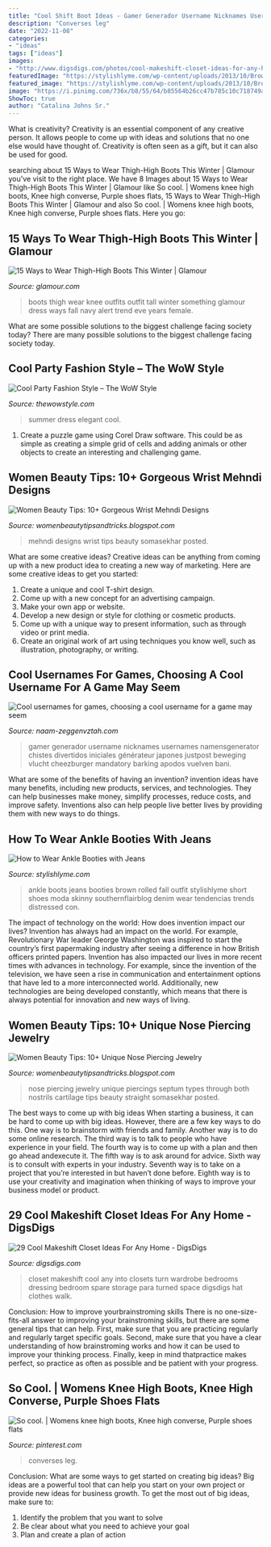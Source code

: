 ```yaml
---
title: "Cool Shift Boot Ideas - Gamer Generador Username Nicknames Usernames Namensgenerator Chistes Divertidos Iniciales Générateur Japones Justpost Beweging Vlucht Cheezburger Mandatory Barking Apodos Vuelven Bani"
description: "Converses leg"
date: "2022-11-08"
categories:
- "ideas"
tags: ["ideas"]
images:
- "http://www.digsdigs.com/photos/cool-makeshift-closet-ideas-for-any-home-5.jpg"
featuredImage: "https://stylishlyme.com/wp-content/uploads/2013/10/Brown-Ankle-Booties.jpg"
featured_image: "https://stylishlyme.com/wp-content/uploads/2013/10/Brown-Ankle-Booties.jpg"
image: "https://i.pinimg.com/736x/b8/55/64/b85564b26cc47b785c10c718749af4ed--knee-high-converse-converse-boots.jpg"
ShowToc: true
author: "Catalina Johns Sr."
---
```



What is creativity?
Creativity is an essential component of any creative person. It allows people to come up with ideas and solutions that no one else would have thought of. Creativity is often seen as a gift, but it can also be used for good.

	

		
searching about 15 Ways to Wear Thigh-High Boots This Winter | Glamour you've visit to the right place. We have 8 Images about 15 Ways to Wear Thigh-High Boots This Winter | Glamour like So cool. | Womens knee high boots, Knee high converse, Purple shoes flats, 15 Ways to Wear Thigh-High Boots This Winter | Glamour and also So cool. | Womens knee high boots, Knee high converse, Purple shoes flats. Here you go:
		
    
## 15 Ways To Wear Thigh-High Boots This Winter | Glamour

<img loading=lazy src="https://media.glamour.com/photos/56964d19eaefd309768d4d31/master/w_1024,c_limit/fashion-2015-11-thigh-high-boots-outfit-ideas-something-navy-main.jpg" onerror="this.onerror=null;this.src='https://tse1.mm.bing.net/th?id=OIP.qu6Sh1HObJIbd8KNBtls5AHaLG&amp;pid=15.1';" alt="15 Ways to Wear Thigh-High Boots This Winter | Glamour">

_Source: glamour.com_

>boots thigh wear knee outfits outfit tall winter something glamour dress ways fall navy alert trend eve years female. 

	

What are some possible solutions to the biggest challenge facing society today?
There are many possible solutions to the biggest challenge facing society today.

    
## Cool Party Fashion Style – The WoW Style

<img loading=lazy src="http://thewowstyle.com/wp-content/uploads/2014/10/elegant-belted-shift-summer-party-dress..jpg" onerror="this.onerror=null;this.src='https://tse2.mm.bing.net/th?id=OIP.MS1GudirxKY19u2YdKbkQAHaLG&amp;pid=15.1';" alt="Cool Party Fashion Style – The WoW Style">

_Source: thewowstyle.com_

>summer dress elegant cool. 

	

1. Create a puzzle game using Corel Draw software. This could be as simple as creating a simple grid of cells and adding animals or other objects to create an interesting and challenging game. 

    
## Women Beauty Tips: 10+ Gorgeous Wrist Mehndi Designs

<img loading=lazy src="http://2.bp.blogspot.com/-503IQn7kqVo/UOgL3SrRhvI/AAAAAAAAJSY/ZH_q_EHA0Mw/s1600/Wrest-wit-Arm-Mehndi-Design.jpg" onerror="this.onerror=null;this.src='https://tse2.mm.bing.net/th?id=OIP.l2JBjcys122FLvfGbckREgHaJ3&amp;pid=15.1';" alt="Women Beauty Tips: 10+ Gorgeous Wrist Mehndi Designs">

_Source: womenbeautytipsandtricks.blogspot.com_

>mehndi designs wrist tips beauty somasekhar posted. 

	

What are some creative ideas?
Creative ideas can be anything from coming up with a new product idea to creating a new way of marketing. Here are some creative ideas to get you started: 
1. Create a unique and cool T-shirt design.
2. Come up with a new concept for an advertising campaign.
3. Make your own app or website.
4. Develop a new design or style for clothing or cosmetic products. 
5. Come up with a unique way to present information, such as through video or print media. 
6. Create an original work of art using techniques you know well, such as illustration, photography, or writing.

    
## Cool Usernames For Games, Choosing A Cool Username For A Game May Seem

<img loading=lazy src="https://naam-zeggenvztah.com/jlbci/pjS5_azPfhTiVoeLeKfAtAAAAA.jpg" onerror="this.onerror=null;this.src='https://tse3.mm.bing.net/th?id=OIP.E2yhogvu-vJxU7MYXPNwMQAAAA&amp;pid=15.1';" alt="Cool usernames for games, choosing a cool username for a game may seem">

_Source: naam-zeggenvztah.com_

>gamer generador username nicknames usernames namensgenerator chistes divertidos iniciales générateur japones justpost beweging vlucht cheezburger mandatory barking apodos vuelven bani. 

	

What are some of the benefits of having an invention?
invention ideas have many benefits, including new products, services, and technologies. They can help businesses make money, simplify processes, reduce costs, and improve safety. Inventions also can help people live better lives by providing them with new ways to do things.

    
## How To Wear Ankle Booties With Jeans

<img loading=lazy src="https://stylishlyme.com/wp-content/uploads/2013/10/Brown-Ankle-Booties.jpg" onerror="this.onerror=null;this.src='https://tse3.mm.bing.net/th?id=OIP.gxvjY_1Ll6adj7PvFT4KpQHaLH&amp;pid=15.1';" alt="How to Wear Ankle Booties with Jeans">

_Source: stylishlyme.com_

>ankle boots jeans booties brown rolled fall outfit stylishlyme short shoes moda skinny southernflairblog denim wear tendencias trends distressed con. 

	

The impact of technology on the world: How does invention impact our lives?
Invention has always had an impact on the world. For example, Revolutionary War leader George Washington was inspired to start the country’s first papermaking industry after seeing a difference in how British officers printed papers. Invention has also impacted our lives in more recent times with advances in technology. For example, since the invention of the television, we have seen a rise in communication and entertainment options that have led to a more interconnected world. Additionally, new technologies are being developed constantly, which means that there is always potential for innovation and new ways of living.

    
## Women Beauty Tips: 10+ Unique Nose Piercing Jewelry

<img loading=lazy src="http://2.bp.blogspot.com/-z1rVGQfHtoE/UOqS4JamwII/AAAAAAAAOPg/Q3MzVuuoGx8/s1600/Small-Nose-Piercing-Jewelry.jpg" onerror="this.onerror=null;this.src='https://tse2.mm.bing.net/th?id=OIP.Wyyo_sCO2szZhIsVvbN0fQHaG7&amp;pid=15.1';" alt="Women Beauty Tips: 10+ Unique Nose Piercing Jewelry">

_Source: womenbeautytipsandtricks.blogspot.com_

>nose piercing jewelry unique piercings septum types through both nostrils cartilage tips beauty straight somasekhar posted. 

	

The best ways to come up with big ideas
When starting a business, it can be hard to come up with big ideas. However, there are a few key ways to do this. One way is to brainstorm with friends and family. Another way is to do some online research. The third way is to talk to people who have experience in your field. The fourth way is to come up with a plan and then go ahead andexecute it. The fifth way is to ask around for advice. Sixth way is to consult with experts in your industry. Seventh way is to take on a project that you’re interested in but haven’t done before. Eighth way is to use your creativity and imagination when thinking of ways to improve your business model or product.

    
## 29 Cool Makeshift Closet Ideas For Any Home - DigsDigs

<img loading=lazy src="http://www.digsdigs.com/photos/cool-makeshift-closet-ideas-for-any-home-5.jpg" onerror="this.onerror=null;this.src='https://tse4.mm.bing.net/th?id=OIP.DXF-8rpk8drZqXfOnn_3igHaLH&amp;pid=15.1';" alt="29 Cool Makeshift Closet Ideas For Any Home - DigsDigs">

_Source: digsdigs.com_

>closet makeshift cool any into closets turn wardrobe bedrooms dressing bedroom spare storage para turned space digsdigs hat clothes walk. 

	

Conclusion: How to improve yourbrainstroming skills
There is no one-size-fits-all answer to improving your brainstroming skills, but there are some general tips that can help. First, make sure that you are practicing regularly and regularly target specific goals. Second, make sure that you have a clear understanding of how brainstroming works and how it can be used to improve your thinking process. Finally, keep in mind thatpractice makes perfect, so practice as often as possible and be patient with your progress.

    
## So Cool. | Womens Knee High Boots, Knee High Converse, Purple Shoes Flats

<img loading=lazy src="https://i.pinimg.com/736x/b8/55/64/b85564b26cc47b785c10c718749af4ed--knee-high-converse-converse-boots.jpg" onerror="this.onerror=null;this.src='https://tse1.mm.bing.net/th?id=OIP.rJIulsEVNlFlAfZ-8ObrKgD6D6&amp;pid=15.1';" alt="So cool. | Womens knee high boots, Knee high converse, Purple shoes flats">

_Source: pinterest.com_

>converses leg. 

	

Conclusion: What are some ways to get started on creating big ideas?
Big ideas are a powerful tool that can help you start on your own project or provide new ideas for business growth. To get the most out of big ideas, make sure to:
1. Identify the problem that you want to solve
2. Be clear about what you need to achieve your goal
3. Plan and create a plan of action


